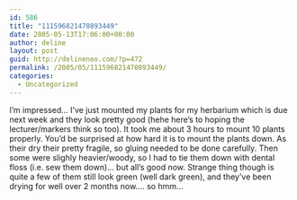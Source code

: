 ```yaml
---
id: 586
title: "111596821470893449"
date: 2005-05-13T17:06:00+00:00
author: deline
layout: post
guid: http://delineneo.com/?p=472
permalink: /2005/05/111596821470893449/
categories:
  - Uncategorized
---
```

I&#8217;m impressed&#8230; I&#8217;ve just mounted my plants for my herbarium which is due next week and they look pretty good (hehe here&#8217;s to hoping the lecturer/markers think so too). It took me about 3 hours to mount 10 plants properly. You&#8217;d be surprised at how hard it is to mount the plants down. As their dry their pretty fragile, so gluing needed to be done carefully. Then some were slighly heavier/woody, so I had to tie them down with dental floss (i.e. sew them down)&#8230; but all&#8217;s good now. Strange thing though is quite a few of them still look green (well dark green), and they&#8217;ve been drying for well over 2 months now&#8230;. so hmm&#8230;